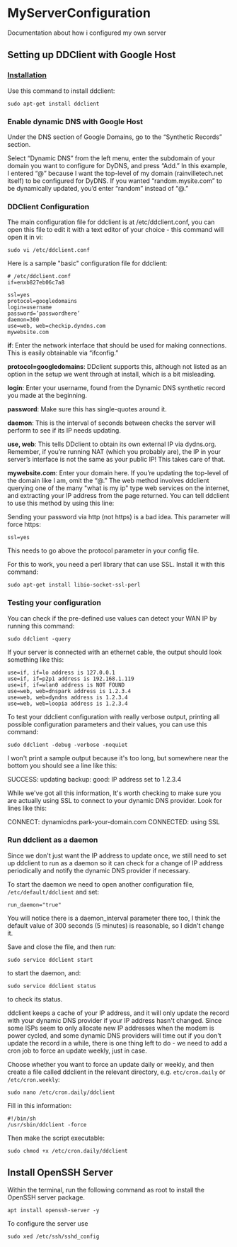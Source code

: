# MyServerConfiguration
Documentation about how i configured my own server

## Setting up DDClient with Google Host 

### [Installation](https://samhobbs.co.uk/2015/01/dynamic-dns-ddclient-raspberry-pi-and-ubuntu)

Use this command to install ddclient:
```
sudo apt-get install ddclient
```
### Enable dynamic DNS with Google Host

Under the DNS section of Google Domains, go to the “Synthetic Records” section.

Select “Dynamic DNS” from the left menu, enter the subdomain of your domain you want to configure for DyDNS, and press “Add.” In this example, I entered “@” because I want the top-level of my domain (rainvilletech.net itself) to be configured for DyDNS. If you wanted “random.mysite.com” to be dynamically updated, you’d enter “random” instead of “@.”

### DDClient Configuration

The main configuration file for ddclient is at /etc/ddclient.conf, you can open this file to edit it with a text editor of your choice - this command will open it in vi:

```
sudo vi /etc/ddclient.conf
```
Here is a sample "basic" configuration file for ddclient:

```
# /etc/ddclient.conf
if=enxb827eb06c7a8

ssl=yes
protocol=googledomains
login=username
password=’passwordhere’
daemon=300
use=web, web=checkip.dyndns.com
mywebsite.com
```
**if**: Enter the network interface that should be used for making connections. This is easily obtainable via “ifconfig.”

**protocol=googledomains**: DDclient supports this, although not listed as an option in the setup we went through at install, which is a bit misleading.

**login**: Enter your username, found from the Dynamic DNS synthetic record you made at the beginning.

**password**: Make sure this has single-quotes around it.

**daemon**: This is the interval of seconds between checks the server will perform to see if its IP needs updating.

**use, web**: This tells DDclient to obtain its own external IP via dydns.org. Remember, if you’re running NAT (which you probably are), the IP in your server’s interface is not the same as your public IP! This takes care of that.

**mywebsite.com**: Enter your domain here. If you’re updating the top-level of the domain like I am, omit the “@.”
The web method involves ddclient querying one of the many "what is my ip" type web services on the internet, and extracting your IP address from the page returned. You can tell ddclient to use this method by using this line:

Sending your password via http (not https) is a bad idea. This parameter will force https:
```
ssl=yes
```

This needs to go above the protocol parameter in your config file.

For this to work, you need a perl library that can use SSL. Install it with this command:
```
sudo apt-get install libio-socket-ssl-perl
```
### Testing your configuration

You can check if the pre-defined use values can detect your WAN IP by running this command:
```
sudo ddclient -query
```

If your server is connected with an ethernet cable, the output should look something like this:
```
use=if, if=lo address is 127.0.0.1
use=if, if=p2p1 address is 192.168.1.119
use=if, if=wlan0 address is NOT FOUND
use=web, web=dnspark address is 1.2.3.4
use=web, web=dyndns address is 1.2.3.4
use=web, web=loopia address is 1.2.3.4
```
To test your ddclient configuration with really verbose output, printing all possible configuration parameters and their values, you can use this command:
```
sudo ddclient -debug -verbose -noquiet
```
I won't print a sample output because it's too long, but somewhere near the bottom you should see a line like this:

SUCCESS:  updating backup: good: IP address set to 1.2.3.4

While we've got all this information, It's worth checking to make sure you are actually using SSL to connect to your dynamic DNS provider. Look for lines like this:

CONNECT:  dynamicdns.park-your-domain.com
CONNECTED:  using SSL

### Run ddclient as a daemon

Since we don't just want the IP address to update once, we still need to set up ddclient to run as a daemon so it can check for a change of IP address periodically and notify the dynamic DNS provider if necessary.

To start the daemon we need to open another configuration file, `/etc/default/ddclient` and set:
```
run_daemon="true"
```
You will notice there is a daemon_interval parameter there too, I think the default value of 300 seconds (5 minutes) is reasonable, so I didn't change it.

Save and close the file, and then run:
```
sudo service ddclient start
```
to start the daemon, and:
```
sudo service ddclient status
```
to check its status.

ddclient keeps a cache of your IP address, and it will only update the record with your dynamic DNS provider if your IP address hasn't changed. Since some ISPs seem to only allocate new IP addresses when the modem is power cycled, and some dynamic DNS providers will time out if you don't update the record in a while, there is one thing left to do - we need to add a cron job to force an update weekly, just in case.

Choose whether you want to force an update daily or weekly, and then create a file called ddclient in the relevant directory, e.g. `etc/cron.daily` or `/etc/cron.weekly`:
```
sudo nano /etc/cron.daily/ddclient
```
Fill in this information:
```
#!/bin/sh
/usr/sbin/ddclient -force
```
Then make the script executable:
```
sudo chmod +x /etc/cron.daily/ddclient
```
## Install OpenSSH Server

Within the terminal, run the following command as root to install the OpenSSH server package.
```
apt install openssh-server -y
```

To configure the server use 
```
sudo xed /etc/ssh/sshd_config
```
